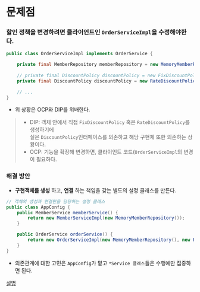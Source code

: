 문제점
=====
### 할인 정책을 변경하려면 클라이언트인 `OrderServiceImpl`을 수정해야한다.    
```java
public class OrderServiceImpl implements OrderService {

    private final MemberRepository memberRepository = new MemoryMemberRepository();
    
    // private final DiscountPolicy discountPolicy = new FixDiscountPolicy();
    private final DiscountPolicy discountPolicy = new RateDiscountPolicy(); 
    
    // ...
}
```
* 위 상황은 OCP와 DIP를 위배한다.
> * DIP: 객체 안에서 직접 `FixDiscountPolicy` 혹은 `RateDiscountPolicy`를 생성하기에   
> 실은 `DiscountPolicy`인터페이스를 의존하고 해당 구현체 또한 의존하는 상황이다.    
> * OCP: 기능을 확장해 변경하면, 클라이언트 코드(`OrderServiceImpl`의 변경이 필요하다.

### 해결 방안
* **구현객체를 생성** 하고, **연결** 하는 책임을 갖는 별도의 설정 클래스를 만든다.

```java
// 객체의 생성과 연결만을 담당하는 설정 클래스
public class AppConfig {
    public MemberService memberService() {
        return new MemberServiceImpl(new MemoryMemberRepository());
    }

    public OrderService orderService() {
        return new OrderServiceImpl(new MemoryMemberRepository(), new FixDiscountPolicy());
    }
}
```

* 의존관계에 대한 고민은 `AppConfig`가 맡고 `*Service 클래스`들은 수행에만 집중하면 된다.

[설명](https://www.inflearn.com/course/스프링-핵심-원리-기본편/lecture/55344)
